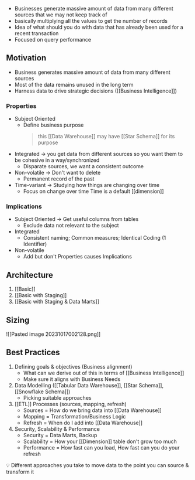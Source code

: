 - Businesses generate massive amount of data from many different sources that we may not keep track of
- basically multiplying all the values to get the number of records
- Idea of what should you do with data that has already been used for a recent transaction
- Focused on query performance

## Motivation
- Business generates massive amount of data from many different sources
- Most of the data remains unused in the long term
- Harness data to drive strategic decisions ([[Business Intelligence]])

### Properties
- Subject Oriented
	- Define business purpose
		>this [[Data Warehouse]] may have [[Star Schema]] for its purpose
- Integrated → you get data from different sources so you want them to be cohesive in a way/synchronized
	- Disparate sources, we want a consistent outcome
- Non-volatile → Don't want to delete
	- Permanent record of the past
- Time-variant → Studying how things are changing over time
	- Focus on change over time
Time is a default [[dimension]]

### Implications
- Subject Oriented → Get useful columns from tables
	- Exclude data not relevant to the subject
- Integrated
	- Consistent naming; Common measures; Identical Coding (1 Identifier)
- Non-volatile
	- Add but don't 
Properties causes Implications

## Architecture
1. [[Basic]]
2. [[Basic with Staging]]
3. [[Basic with Staging & Data Marts]]

## Sizing
![[Pasted image 20231017002128.png]]

## Best Practices
1. Defining goals & objectives (Business alignment)
	- What can we derive out of this in terms of [[Business Intelligence]]
	- Make sure it aligns with Business Needs
2. Data Modelling ([[Tabular Data Warehouse]], [[Star Schema]], [[Snowflake Schema]])
	- Picking suitable approaches
3. [[ETL]] Processes (sources, mapping, refresh)
	- Sources = How do we bring data into [[Data Warehouse]]
	- Mapping = Transformation/Business Logic
	- Refresh = When do I add into [[Data Warehouse]]
4. Security, Scalability & Performance
	- Security = Data Marts, Backup
	- Scalability = How your [[Dimension]] table don't grow too much
	- Performance = How fast can you load, How fast can you do your refresh

<aside> 💡 Different approaches you take to move data to the point you can source & transform it </aside>
